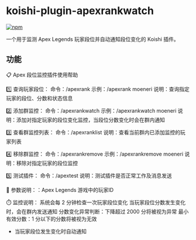 # koishi-plugin-apexrankwatch

[![npm](https://img.shields.io/npm/v/koishi-plugin-apexrankwatch?style=flat-square)](https://www.npmjs.com/package/koishi-plugin-apexrankwatch)

一个用于监测 Apex Legends 玩家段位并自动通知段位变化的 Koishi 插件。

## 功能

📋 Apex 段位监控插件使用帮助

1️⃣ 查询玩家段位：
   命令：/apexrank 示例：/apexrank moeneri
   说明：查询指定玩家的段位、分数和状态信息

2️⃣ 添加群监控：
   命令：/apexrankwatch 示例：/apexrankwatch moeneri
   说明：添加对指定玩家的段位变化监控，当段位分数变化时会在群内通知

3️⃣ 查看群监控列表：
   命令：/apexranklist
   说明：查看当前群内已添加监控的玩家列表

4️⃣ 移除群监控：
   命令：/apexrankremove 示例：/apexrankremove moeneri
   说明：移除对指定玩家的段位监控

5️⃣ 测试插件：
   命令：/apextest
   说明：测试插件是否正常工作及消息发送

📝 参数说明：：Apex Legends 游戏中的玩家ID

⏱️ 监控说明：
   系统会每 2 分钟检查一次玩家段位变化
   当玩家段位分数发生变化时，会在群内发送通知
   分数变化异常判断：下降超过 2000 分将被视为异常
   最小有效分数：1 分以下的分数将被视为无效

- 当玩家段位发生变化时自动通知

